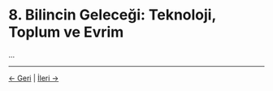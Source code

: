 # 8. Bilincin Geleceği: Teknoloji, Toplum ve Evrim

...

---
<div class="navigation-links">
<a href="../07_Öngörüler_ve_Etik_Sonuçlar/" class="nav-link prev-link">← Geri</a> | <a href="../09_Açık_Sorular/" class="nav-link next-link">İleri →</a>
</div>
